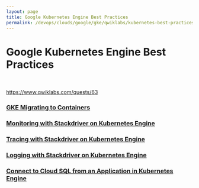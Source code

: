 ```yaml
---
layout: page
title: Google Kubernetes Engine Best Practices
permalink: /devops/clouds/google/gke/qwiklabs/kubernetes-best-practices/
---
```


# Google Kubernetes Engine Best Practices

<br/>

https://www.qwiklabs.com/quests/63


### [GKE Migrating to Containers](/devops/clouds/google/gke/qwiklabs/kubernetes-best-practices/gke-migrating-to-containers/)

### [Monitoring with Stackdriver on Kubernetes Engine](/devops/clouds/google/gke/qwiklabs/kubernetes-best-practices/monitoring-with-stackdriver-on-kubernetes-engine/)

### [Tracing with Stackdriver on Kubernetes Engine](/devops/clouds/google/gke/qwiklabs/kubernetes-best-practices/tracing-with-stackdriver-on-kubernetes-engine/)

### [Logging with Stackdriver on Kubernetes Engine](/devops/clouds/google/gke/qwiklabs/kubernetes-best-practices/logging-with-stackdriver-on-kubernetes-engine/)

### [Connect to Cloud SQL from an Application in Kubernetes Engine](/devops/clouds/google/gke/qwiklabs/kubernetes-best-practices/connect-to-cloud-sql-from-an-application-in-kubernetes-engine/)

